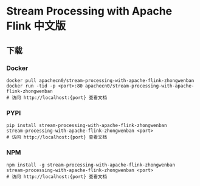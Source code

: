 # Stream Processing with Apache Flink 中文版

## 下载

### Docker

```
docker pull apachecn0/stream-processing-with-apache-flink-zhongwenban
docker run -tid -p <port>:80 apachecn0/stream-processing-with-apache-flink-zhongwenban
# 访问 http://localhost:{port} 查看文档
```

### PYPI

```
pip install stream-processing-with-apache-flink-zhongwenban
stream-processing-with-apache-flink-zhongwenban <port>
# 访问 http://localhost:{port} 查看文档
```

### NPM

```
npm install -g stream-processing-with-apache-flink-zhongwenban
stream-processing-with-apache-flink-zhongwenban <port>
# 访问 http://localhost:{port} 查看文档
```